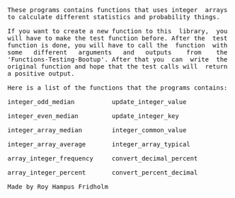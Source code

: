 
<pre>
These programs contains functions that uses integer  arrays
to calculate different statistics and probability things.

If you want to create a new function to this  library,  you
will have to make the test function before. After the  test
function is done, you will have to call the  function  with
some   different   arguments   and   outputs    from    the
'Functions-Testing-Bootup'. After that you  can  write  the
original function and hope that the test calls will  return
a positive output.

Here is a list of the functions that the programs contains:

integer_odd_median          update_integer_value

integer_even_median         update_integer_key

integer_array_median        integer_common_value

integer_array_average       integer_array_typical

array_integer_frequency     convert_decimal_percent

array_integer_percent       convert_percent_decimal

Made by Roy Hampus Fridholm
</pre>
